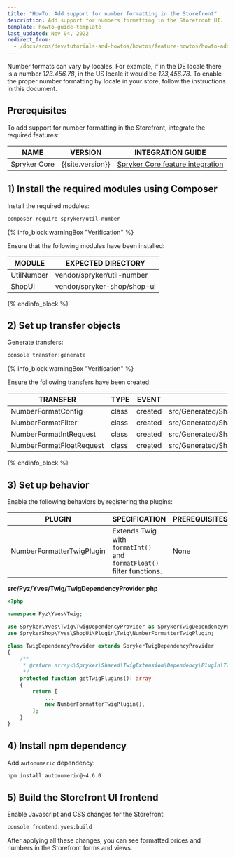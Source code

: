 ```yaml
---
title: "HowTo: Add support for number formatting in the Storefront"
description: Add support for numbers formatting in the Storefront UI.
template: howto-guide-template
last_updated: Nov 04, 2022
redirect_from:
  - /docs/scos/dev/tutorials-and-howtos/howtos/feature-howtos/howto-add-support-for-number-formatting-in-the-storefront.html
---
```


Number formats can vary by locales. For example, if in the DE locale there is a number _123.456,78_, in the US locale it would be _123,456.78_. To enable the proper number formatting by locale in your store, follow the instructions in this document.

## Prerequisites

To add support for number formatting in the Storefront, integrate the required features:

| NAME                                   | VERSION          | INTEGRATION GUIDE                                                                                                                                              |
|----------------------------------------|------------------|----------------------------------------------------------------------------------------------------------------------------------------------------------------|
| Spryker Core                           | {{site.version}} | [Spryker Core feature integration](/docs/pbc/all/miscellaneous/{{site.version}}/install-and-upgrade/install-features/install-the-spryker-core-feature.html)                           |

## 1) Install the required modules using Composer

Install the required modules:

```bash
composer require spryker/util-number
```

{% info_block warningBox "Verification" %}

Ensure that the following modules have been installed:

| MODULE     | EXPECTED DIRECTORY          |
|------------|-----------------------------|
| UtilNumber | vendor/spryker/util-number  |
| ShopUi     | vendor/spryker-shop/shop-ui |

{% endinfo_block %}

## 2) Set up transfer objects

Generate transfers:

```bash
console transfer:generate
```

{% info_block warningBox "Verification" %}

Ensure the following transfers have been created:

| TRANSFER                  | TYPE  | EVENT   | PATH                                                           |
|---------------------------|-------|---------|----------------------------------------------------------------|
| NumberFormatConfig        | class | created | src/Generated/Shared/Transfer/NumberFormatConfigTransfer       |
| NumberFormatFilter        | class | created | src/Generated/Shared/Transfer/NumberFormatFilterTransfer       |
| NumberFormatIntRequest    | class | created | src/Generated/Shared/Transfer/NumberFormatIntRequestTransfer   |
| NumberFormatFloatRequest  | class | created | src/Generated/Shared/Transfer/NumberFormatFloatRequestTransfer |

{% endinfo_block %}

## 3) Set up behavior

Enable the following behaviors by registering the plugins:

| PLUGIN                           | SPECIFICATION                                                         | PREREQUISITES | NAMESPACE                                                     |
|----------------------------------|-----------------------------------------------------------------------|---------------|---------------------------------------------------------------|
| NumberFormatterTwigPlugin        | Extends Twig with `formatInt()` and `formatFloat()` filter functions. | None          | SprykerShop\Yves\ShopUi\Plugin\Twig\NumberFormatterTwigPlugin |

**src/Pyz/Yves/Twig/TwigDependencyProvider.php**

```php
<?php

namespace Pyz\Yves\Twig;

use Spryker\Yves\Twig\TwigDependencyProvider as SprykerTwigDependencyProvider;
use SprykerShop\Yves\ShopUi\Plugin\Twig\NumberFormatterTwigPlugin;

class TwigDependencyProvider extends SprykerTwigDependencyProvider
{
    /**
     * @return array<\Spryker\Shared\TwigExtension\Dependency\Plugin\TwigPluginInterface>
     */
    protected function getTwigPlugins(): array
    {
        return [
            ...
            new NumberFormatterTwigPlugin(),
        ];
    }
}
```

## 4) Install npm dependency

Add `autonumeric` dependency:

```bash
npm install autonumeric@~4.6.0
```

## 5) Build the Storefront UI frontend

Enable Javascript and CSS changes for the Storefront:

```bash
console frontend:yves:build
```

After applying all these changes, you can see formatted prices and numbers in the Storefront forms and views.
